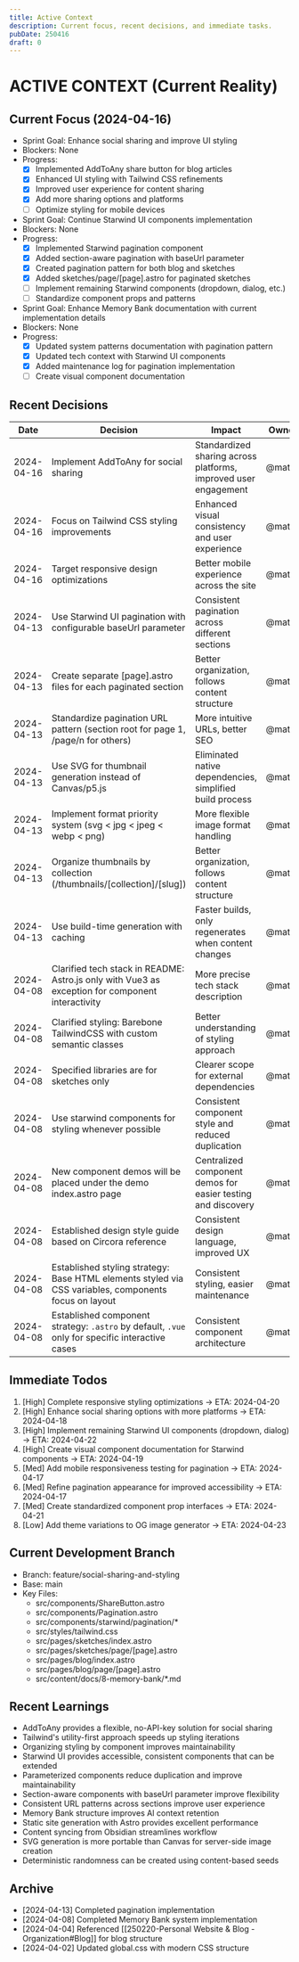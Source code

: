 ```yaml
---
title: Active Context
description: Current focus, recent decisions, and immediate tasks.
pubDate: 250416
draft: 0
---
```


# ACTIVE CONTEXT (Current Reality)

## Current Focus (2024-04-16)

- Sprint Goal: Enhance social sharing and improve UI styling
- Blockers: None
- Progress:
  - [x] Implemented AddToAny share button for blog articles
  - [x] Enhanced UI styling with Tailwind CSS refinements
  - [x] Improved user experience for content sharing
  - [x] Add more sharing options and platforms
  - [ ] Optimize styling for mobile devices

- Sprint Goal: Continue Starwind UI components implementation
- Blockers: None
- Progress:
  - [x] Implemented Starwind pagination component
  - [x] Added section-aware pagination with baseUrl parameter
  - [x] Created pagination pattern for both blog and sketches
  - [x] Added sketches/page/[page].astro for paginated sketches
  - [ ] Implement remaining Starwind components (dropdown, dialog, etc.)
  - [ ] Standardize component props and patterns

- Sprint Goal: Enhance Memory Bank documentation with current implementation details
- Blockers: None
- Progress:
  - [x] Updated system patterns documentation with pagination pattern
  - [x] Updated tech context with Starwind UI components
  - [x] Added maintenance log for pagination implementation
  - [ ] Create visual component documentation

## Recent Decisions
| Date | Decision | Impact | Owner |
|------|----------|--------|-------|
| 2024-04-16 | Implement AddToAny for social sharing | Standardized sharing across platforms, improved user engagement | @matsu |
| 2024-04-16 | Focus on Tailwind CSS styling improvements | Enhanced visual consistency and user experience | @matsu |
| 2024-04-16 | Target responsive design optimizations | Better mobile experience across the site | @matsu |
| 2024-04-13 | Use Starwind UI pagination with configurable baseUrl parameter | Consistent pagination across different sections | @matsu |
| 2024-04-13 | Create separate [page].astro files for each paginated section | Better organization, follows content structure | @matsu |
| 2024-04-13 | Standardize pagination URL pattern (section root for page 1, /page/n for others) | More intuitive URLs, better SEO | @matsu |
| 2024-04-13 | Use SVG for thumbnail generation instead of Canvas/p5.js | Eliminated native dependencies, simplified build process | @matsu |
| 2024-04-13 | Implement format priority system (svg < jpg < jpeg < webp < png) | More flexible image format handling | @matsu |
| 2024-04-13 | Organize thumbnails by collection (/thumbnails/[collection]/[slug]) | Better organization, follows content structure | @matsu |
| 2024-04-13 | Use build-time generation with caching | Faster builds, only regenerates when content changes | @matsu |
| 2024-04-08 | Clarified tech stack in README: Astro.js only with Vue3 as exception for component interactivity | More precise tech stack description | @matsu |
| 2024-04-08 | Clarified styling: Barebone TailwindCSS with custom semantic classes | Better understanding of styling approach | @matsu |
| 2024-04-08 | Specified libraries are for sketches only | Clearer scope for external dependencies | @matsu |
| 2024-04-08 | Use starwind components for styling whenever possible | Consistent component style and reduced duplication | @matsu |
| 2024-04-08 | New component demos will be placed under the demo index.astro page | Centralized component demos for easier testing and discovery | @matsu |
| 2024-04-08 | Established design style guide based on Circora reference | Consistent design language, improved UX | @matsu |
| 2024-04-08 | Established styling strategy: Base HTML elements styled via CSS variables, components focus on layout | Consistent styling, easier maintenance | @matsu |
| 2024-04-08 | Established component strategy: `.astro` by default, `.vue` only for specific interactive cases | Consistent component architecture | @matsu |

## Immediate Todos
1. [High] Complete responsive styling optimizations → ETA: 2024-04-20
2. [High] Enhance social sharing options with more platforms → ETA: 2024-04-18
3. [High] Implement remaining Starwind UI components (dropdown, dialog) → ETA: 2024-04-22
4. [High] Create visual component documentation for Starwind components → ETA: 2024-04-19
5. [Med] Add mobile responsiveness testing for pagination → ETA: 2024-04-17
6. [Med] Refine pagination appearance for improved accessibility → ETA: 2024-04-17
7. [Med] Create standardized component prop interfaces → ETA: 2024-04-21
8. [Low] Add theme variations to OG image generator → ETA: 2024-04-23

## Current Development Branch
- Branch: feature/social-sharing-and-styling
- Base: main
- Key Files:  
  - src/components/ShareButton.astro
  - src/components/Pagination.astro
  - src/components/starwind/pagination/*
  - src/styles/tailwind.css
  - src/pages/sketches/index.astro
  - src/pages/sketches/page/[page].astro
  - src/pages/blog/index.astro
  - src/pages/blog/page/[page].astro
  - src/content/docs/8-memory-bank/*.md

## Recent Learnings
- AddToAny provides a flexible, no-API-key solution for social sharing
- Tailwind's utility-first approach speeds up styling iterations
- Organizing styling by component improves maintainability
- Starwind UI provides accessible, consistent components that can be extended
- Parameterized components reduce duplication and improve maintainability
- Section-aware components with baseUrl parameter improve flexibility
- Consistent URL patterns across sections improve user experience
- Memory Bank structure improves AI context retention
- Static site generation with Astro provides excellent performance
- Content syncing from Obsidian streamlines workflow
- SVG generation is more portable than Canvas for server-side image creation
- Deterministic randomness can be created using content-based seeds

## Archive
- [2024-04-13] Completed pagination implementation
- [2024-04-08] Completed Memory Bank system implementation
- [2024-04-04] Referenced [[250220-Personal Website & Blog - Organization#Blog]] for blog structure
- [2024-04-02] Updated global.css with modern CSS structure
